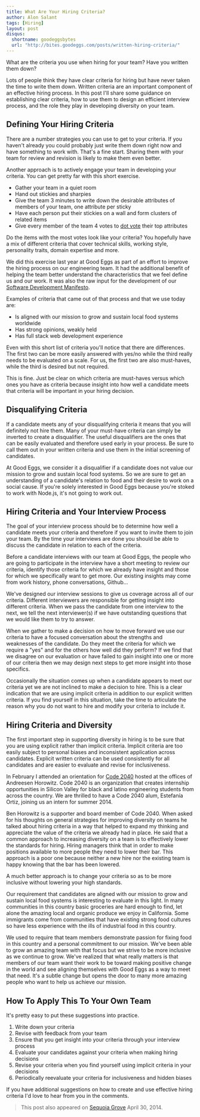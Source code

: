 ```yaml
---
title: What Are Your Hiring Criteria?
author: Alon Salant
tags: [Hiring]
layout: post
disqus:
  shortname: goodeggsbytes
  url: "http://bites.goodeggs.com/posts/written-hiring-criteria/"
---
```


What are the criteria you use when hiring for your team? Have you written them down?

Lots of people think they have clear criteria for hiring but have never taken the time to write them down. Written criteria are an important component of an effective hiring process. In this post I'll share some guidance on establishing clear criteria, how to use them to design an efficient interview process, and the role they play in developing diversity on your team.

## Defining Your Hiring Criteria

There are a number strategies you can use to get to your criteria. If you haven't already you could probably just write them down right now and have something to work with. That's a fine start. Sharing them with your team for review and revision is likely to make them even better.

Another approach is to actively engage your team in developing your criteria. You can get pretty far with this short exercise.

* Gather your team in a quiet room
* Hand out stickies and sharpies
* Give the team 3 minutes to write down the desirable attributes of members of your team, one attribute per sticky
* Have each person put their stickies on a wall and form clusters of related items
* Give every member of the team 4 votes to [dot vote](http://martinfowler.com/bliki/DotVoting.html) their top attributes

Do the items with the most votes look like your criteria? You hopefully have a mix of different criteria that cover technical skills, working style, personality traits, domain expertise and more.

<!-- more -->

We did this exercise last year at Good Eggs as part of an effort to improve the hiring process on our engineering team. It had the additional benefit of helping the team better understand the characteristics that we feel define us and our work. It was also the raw input for the development of our [Software Development Manifesto](http://bites.goodeggs.com/posts/manifesto/).

Examples of criteria that came out of that process and that we use today are:

* Is aligned with our mission to grow and sustain local food systems worldwide
* Has strong opinions, weakly held
* Has full stack web development experience

Even with this short list of criteria you'll notice that there are differences. The first two can be more easily answered with yes/no while the third really needs to be evaluated on a scale. For us, the first two are also must-haves, while the third is desired but not required.

This is fine. Just be clear on which criteria are must-haves versus which ones you have as criteria because insight into how well a candidate meets that criteria will be important in your hiring decision.

## Disqualifying Criteria

If a candidate meets any of your disqualifying criteria it means that you will definitely not hire them. Many of your must-have criteria can simply be inverted to create a disqualifier. The useful disqualifiers are the ones that can be easily evaluated and therefore used early in your process. Be sure to call them out in your written criteria and use them in the initial screening of candidates.

At Good Eggs, we consider it a disqualifier if a candidate does not value our mission to grow and sustain local food systems. So we are sure to get an understanding of a candidate's relation to food and their desire to work on a social cause. If you're solely interested in Good Eggs because you're stoked to work with Node.js, it's not going to work out.

## Hiring Criteria and Your Interview Process

The goal of your interview process should be to determine how well a candidate meets your criteria and therefore if you want to invite them to join your team. By the time your interviews are done you should be able to discuss the candidate in relation to each of the criteria.

Before a candidate interviews with our team at Good Eggs, the people who are going to participate in the interview have a short meeting to review our criteria, identify those criteria for which we already have insight and those for which we specifically want to get more. Our existing insights may come from work history, phone conversations, Github...

We've designed our interview sessions to give us coverage across all of our criteria. Different interviewers are responsible for getting insight into different criteria. When we pass the candidate from one interview to the next, we tell the next interviewer(s) if we have outstanding questions that we would like them to try to answer.

When we gather to make a decision on how to move forward we use our criteria to have a focused conversation about the strengths and weaknesses of the candidate. Do they meet the criteria for which we require a "yes" and for the others how well did they perform? If we find that we disagree on our evaluation or have failed to gain insight into one or more of our criteria then we may design next steps to get more insight into those specifics.

Occasionally the situation comes up when a candidate appears to meet our criteria yet we are not inclined to make a decision to hire. This is a clear indication that we are using implicit criteria in addition to our explicit written criteria. If you find yourself in this situation, take the time to articulate the reason why you do not want to hire and modify your criteria to include it.

## Hiring Criteria and Diversity

The first important step in supporting diversity in hiring is to be sure that you are using explicit rather than implicit criteria. Implicit criteria are too easily subject to personal biases and inconsistent application across candidates. Explicit written criteria can be used consistently for all candidates and are easier to evaluate and revise for inclusiveness.

In February I attended an orientation for [Code 2040](http://code2040.org/) hosted at the offices of Andreesen Horowitz. Code 2040 is an organization that creates internship opportunities in Silicon Valley for black and latino engineering students from across the country. We are thrilled to have a Code 2040 alum, Estefanía Ortiz, joining us an intern for summer 2014.

Ben Horowitz is a supporter and board member of Code 2040. When asked for his thoughts on general strategies for improving diversity on teams he talked about hiring criteria in a way that helped to expand my thinking and appreciate the value of the criteria we already had in place. He said that a common approach to increasing diversity on a team is to effectively lower the standards for hiring. Hiring managers think that in order to make positions available to more people they need to lower their bar. This approach is a poor one because neither a new hire nor the existing team is happy knowing that the bar has been lowered.

A much better approach is to change your criteria so as to be more inclusive without lowering your high standards.

Our requirement that candidates are aligned with our mission to grow and sustain local food systems is interesting to evaluate in this light. In many communities in this country basic groceries are hard enough to find, let alone the amazing local and organic produce we enjoy in California. Some immigrants come from communities that have existing strong food cultures so have less experience with the ills of industrial food in this country.

We used to require that team members demonstrate passion for fixing food in this country and a personal commitment to our mission. We've been able to grow an amazing team with that focus but we strive to be more inclusive as we continue to grow. We've realized that what really matters is that members of our team want their work to be toward making positive change in the world and see aligning themselves with Good Eggs as a way to meet that need. It's a subtle change but opens the door to many more amazing people who want to help us achieve our mission.

## How To Apply This To Your Own Team

It's pretty easy to put these suggestions into practice.

1. Write down your criteria
2. Revise with feedback from your team
3. Ensure that you get insight into your criteria through your interview process
4. Evaluate your candidates against your criteria when making hiring decisions
5. Revise your criteria when you find yourself using implicit criteria in your decisions
6. Periodically reevaluate your criteria for inclusiveness and hidden biases

If you have additional suggestions on how to create and use effective hiring criteria I'd love to hear from you in the comments.

> This post also appeared on [Sequoia Grove](http://www.sequoiacap.com/grove/posts/eaqj/what-are-your-hiring-criteria) April 30, 2014.
